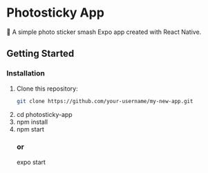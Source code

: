 # Photosticky App

📱 A simple photo sticker smash Expo app created with React Native.

## Getting Started

### Installation
1. Clone this repository:
   ```bash
   git clone https://github.com/your-username/my-new-app.git
2. cd photosticky-app
3. npm install
4. npm start
    ### or
   expo start
